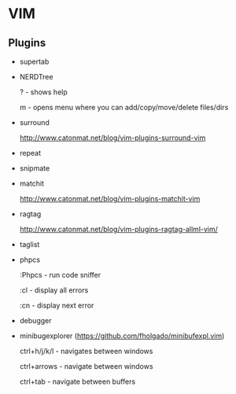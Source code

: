 VIM
===

Plugins
-------
- supertab
- NERDTree

    ? - shows help

    m - opens menu where you can add/copy/move/delete files/dirs
- surround
    
    http://www.catonmat.net/blog/vim-plugins-surround-vim
- repeat
- snipmate
- matchit
    
    http://www.catonmat.net/blog/vim-plugins-matchit-vim
- ragtag
    
    http://www.catonmat.net/blog/vim-plugins-ragtag-allml-vim/
- taglist
    
- phpcs
    
    :Phpcs - run code sniffer
    
    :cl - display all errors
    
    :cn - display next error
- debugger
- minibugexplorer (https://github.com/fholgado/minibufexpl.vim)
    
    ctrl+h/j/k/l - navigates between windows
    
    ctrl+arrows - navigate between windows
    
    ctrl+tab - navigate between buffers
